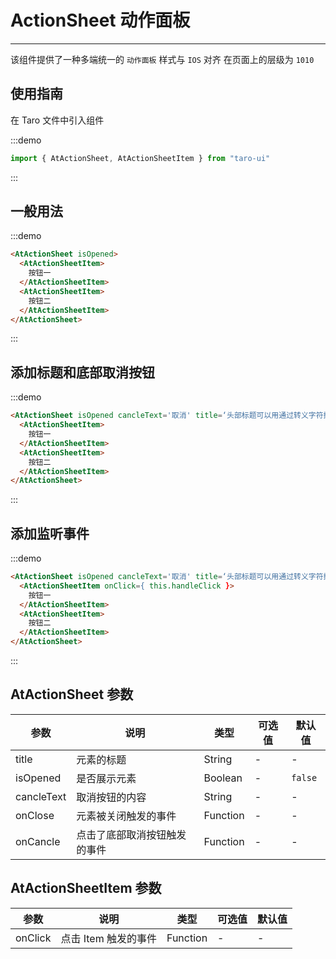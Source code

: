 # ActionSheet 动作面板

---

该组件提供了一种多端统一的 `动作面板` 样式与 `IOS` 对齐 在页面上的层级为 `1010`

## 使用指南

在 Taro 文件中引入组件

:::demo

```js
import { AtActionSheet, AtActionSheetItem } from "taro-ui"
```

:::

## 一般用法

:::demo

```html
<AtActionSheet isOpened>
  <AtActionSheetItem>
    按钮一
  </AtActionSheetItem>
  <AtActionSheetItem>
    按钮二
  </AtActionSheetItem>
</AtActionSheet>
```

:::

## 添加标题和底部取消按钮

:::demo

```html
<AtActionSheet isOpened cancleText='取消' title=‘头部标题可以用通过转义字符换行’>
  <AtActionSheetItem>
    按钮一
  </AtActionSheetItem>
  <AtActionSheetItem>
    按钮二
  </AtActionSheetItem>
</AtActionSheet>
```

:::

## 添加监听事件

:::demo

```html
<AtActionSheet isOpened cancleText='取消' title=‘头部标题可以用通过转义字符换行’ onCancle={ this.handleCancle } onClose={ this.handleClose }>
  <AtActionSheetItem onClick={ this.handleClick }>
    按钮一
  </AtActionSheetItem>
  <AtActionSheetItem>
    按钮二
  </AtActionSheetItem>
</AtActionSheet>
```

:::

## AtActionSheet 参数

| 参数       | 说明                         | 类型     | 可选值 | 默认值 |
| ---------- | ---------------------------- | -------- | ------ | ------ |
| title      | 元素的标题                   | String   | -      | -      |
| isOpened   | 是否展示元素                 | Boolean  | -      | `false`  |
| cancleText | 取消按钮的内容               | String   | -      | -      |
| onClose    | 元素被关闭触发的事件         | Function | -      | -      |
| onCancle   | 点击了底部取消按钮触发的事件 | Function | -      | -      |

## AtActionSheetItem 参数

| 参数    | 说明                 | 类型     | 可选值 | 默认值 |
| ------- | -------------------- | -------- | ------ | ------ |
| onClick | 点击 Item 触发的事件 | Function | -      | -      |
